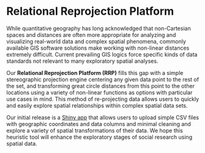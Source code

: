# Relational Reprojection Platform

While quantitative geography has long acknowledged that non-Cartesian spaces and distances are often more appropriate for analyzing and visualizing real-world data and complex spatial phenomena, commonly available GIS software solutions make working with non-linear distances extremely difficult. Current prevailing GIS logics force specific kinds of data standards not relevant to many exploratory spatial analyses. 

Our **Relational Reprojection Platform (RRP)** fills this gap with a simple stereographic projection engine centering any given data point to the rest of the set, and transforming great circle distances from this point to the other locations using a variety of non-linear functions as options with particular use cases in mind. This method of re-projecting data allows users to quickly and easily explore spatial relationships within complex spatial data sets. 

Our initial release is a [Shiny app](https://github.com/willbpayne/relational_reprojection_platform/blob/master/Relational_Reprojection_Platform_App/RRP_app_v3.R) that allows users to upload simple CSV files with geographic coordinates and data columns and minimal cleaning and explore a variety of spatial transformations of their data. We hope this heuristic tool will enhance the exploratory stages of social research using spatial data.
